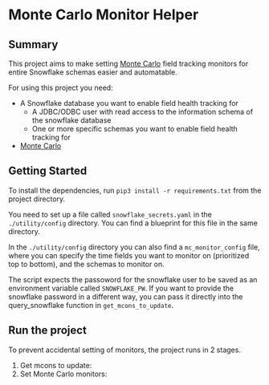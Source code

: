 # Monte Carlo Monitor Helper

## Summary
This project aims to make setting [Monte Carlo](https://www.montecarlodata.com) field tracking monitors for entire Snowflake schemas easier and automatable.

For using this project you need:

* A Snowflake database you want to enable field health tracking for
    * A JDBC/ODBC user with read access to the information schema of the snowflake database
    * One or more specific schemas you want to enable field health tracking for
* [Monte Carlo](https://www.montecarlodata.com)

## Getting Started
To install the dependencies, run `pip3 install -r requirements.txt` from the project directory.

You need to set up a file called `snowflake_secrets.yaml` in the `./utility/config` directory. You can find a blueprint for this file in the same directory. 

In the `./utility/config` directory you can also find a `mc_monitor_config` file, where you can specify the time fields you want to monitor on (prioritized top to bottom), and the schemas to monitor on.

The script expects the passoword for the snowflake user to be saved as an environment variable called `SNOWFLAKE_PW`. If you want to provide the snowflake password in a different way, you can pass it directly into the query_snowflake function in `get_mcons_to_update`. 

## Run the project
To prevent accidental setting of monitors, the project runs in 2 stages. 

1. Get mcons to update: 
2. Set Monte Carlo monitors: